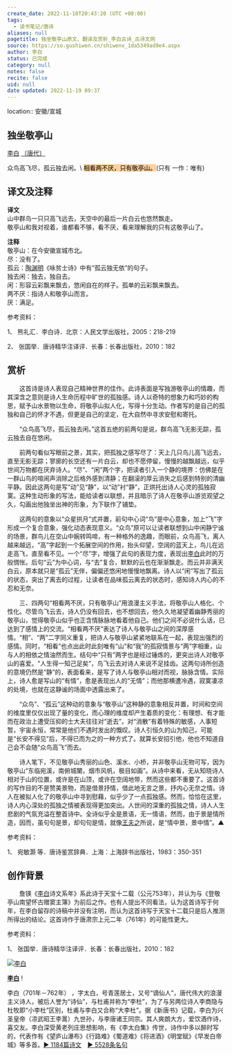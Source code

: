 ```yaml
---
create_date: 2022-11-18T20:43:20 (UTC +08:00)
tags:
  - 读书笔记/唐诗
aliases: null
pagetitle: 独坐敬亭山原文、翻译及赏析_李白古诗_古诗文网
source: https://so.gushiwen.cn/shiwenv_1da5349ad9e4.aspx
author: 李白
status: 已完成
category: null
notes: false
recite: false
uid: null
date updated: 2022-11-19 09:37
---
```


location:: 安徽/宣城

## 独坐敬亭山

[李白](https://so.gushiwen.cn/authorv_b90660e3e492.aspx) [〔唐代〕](https://so.gushiwen.cn/shiwens/default.aspx?cstr=%e5%94%90%e4%bb%a3)

众鸟高飞尽，孤云独去闲。\ <mark style="background: #FFB86CA6;">相看两不厌，只有敬亭山。</mark>(只有 一作：唯有)

## 译文及注释

**译文**\
山中群鸟一只只高飞远去，天空中的最后一片白云也悠然飘走。\
敬亭山和我对视着，谁都看不够，看不厌，看来理解我的只有这敬亭山了。

**注释**\
敬亭山：在今安徽宣城市北。\
尽：没有了。\
孤云：[陶渊明](https://so.gushiwen.cn/authorv_07d17f8539d7.aspx)《咏贫士诗》中有“孤云独无依”的句子。\
独去闲：独去，独自去。\
闲：形容云彩飘来飘去，悠闲自在的样子。孤单的云彩飘来飘去。\
两不厌：指诗人和敬亭山而言。\
厌：满足。

参考资料：

1、 熊礼汇．李白诗．北京：人民文学出版社，2005：218-219

2、 张国举．唐诗精华注译评．长春：长春出版社，2010：182

## 赏析

　　这首诗是诗人表现自己精神世界的佳作。此诗表面是写独游敬亭山的情趣，而其深含之意则是诗人生命历程中旷世的孤独感。诗人以奇特的想象力和巧妙的构思，赋予山水景物以生命，将敬亭山拟人化，写得十分生动。作者写的是自己的孤独和自己的怀才不遇，但更是自己的坚定，在大自然中寻求安慰和寄托。

　　“众鸟高飞尽，孤云独去闲。”这首五绝的前两句是说，群鸟高飞无影无踪，孤云独去自在悠闲。

　　前两句看似写眼前之景，其实，把孤独之感写尽了：天上几只鸟儿高飞远去，直至无影无踪；寥廓的长空还有一片白云，却也不愿停留，慢慢的越飘越远，似乎世间万物都在厌弃诗人。“尽”、“闲”两个字，把读者引入一个静的境界：仿佛是在一群山鸟的喧闹声消除之后格外感到清静；在翻滚的厚云消失之后感到特别的清幽平静。因此这两句是写“动”见“静”，以“动”衬“静”，正烘托出诗人心灵的孤独寂寞。这种生动形象的写法，能给读者以联想，并且暗示了诗人在敬亭山游览观望之久，勾画出他独坐出神的形象，为下联作了铺垫。

　　这两句的意象以“众星拱月”式并置，前句中心词“鸟”是中心意象，加上“飞”字形成一个复合意象，强化动态表现意义。“众鸟”原可以让读者联想到山中闲静宁谧的场景，群鸟儿在空山中婉转鸣啼，有一种格外的逸趣，而眼前，众鸟高飞，离人越来越远，“高”字起到一个拓展空间的作用，抬头仰望，空阔的蓝天上，鸟儿在远走高飞，直至看不见。一个“尽”字，增强了此句的表现力度，表现出[李白](https://so.gushiwen.cn/authorv_b90660e3e492.aspx)此时的万般惆怅。后句“云”为中心词，与“去”复合，默默的云也在渐渐飘走。而云并非满天白云，原本就只是“孤云”无伴，偏偏还悠闲地慢慢地飘离。诗人以“闲”写出了孤云的状态，突出了离去的过程，让读者在品味孤云离去的状态时，感知诗人内心的不忍和无奈。

　　三、四两句“相看两不厌，只有敬亭山”用浪漫主义手法，将敬亭山人格化、个性化。尽管鸟飞云去，诗人仍没有回去，也不想回去，他久久地凝望着幽静秀丽的敬亭山，觉得敬亭山似乎也正含情脉脉地看着他自己。他们之间不必说什么话，已达到了感情上的交流。“相看两不厌”表达了诗人与敬亭山之间的深厚感情。“相”、“两”二字同义重复，把诗人与敬亭山紧紧地联系在一起，表现出强烈的感情。同时，“相看”也点出此时此刻唯有“山”和“我”的孤寂情景与“两”字相重，山与人的相依之情油然而生。结句中“只有”两字也是经过锤炼的，更突出诗人对敬亭山的喜爱。“人生得一知己足矣”，鸟飞云去对诗人来说不足挂齿。这两句诗所创造的意境仍然是“静”的，表面看来，是写了诗人与敬亭山相对而视，脉脉含情。实际上，诗人愈是写山的“有情”，愈是表现出人的“无情”；而他那横遭冷遇，寂寞凄凉的处境，也就在这静谧的场面中透露出来了。

　　“众鸟”、“孤云”这种动的意象与“敬亭山”这种静的意象相反并置，时间和空间的维度里仅仅出现了量的变化，而心理的维度却产生着质的变化：有理想、有才能而在政治上遭受压抑的士大夫往往对“逝去”，对“消散”有着特殊的敏感，人事短暂，宇宙永恒，常常是他们不遇时发出的慨叹。诗人引恒久的山为知己，可能是“长安不得见”后，不得已而为之的一种方式了。就算长安招引他，他也不知道自己会不会随“众鸟高飞”而去。

　　诗人笔下，不见敬亭山秀丽的山色、溪水、小桥，并非敬亭山无物可写，因为敬亭山“东临宛溪，南俯城闉，烟市风帆，极目如画”。从诗中来看，无从知晓诗人相对于山的位置，或许是在山顶，或许在空阔地带，然而这些都不重要了。这首诗的写作目的不是赞美景物，而是借景抒情，借此地无言之景，抒内心无奈之情。诗人在被拟人化了的敬亭山中寻到慰藉，似乎少了一点孤独感。然而，恰恰在这里，诗人内心深处的孤独之情被表现得更加突出。人世间的深重的孤独之情，诗人人生悲剧的气氛充溢在整首诗中。全诗似乎全是景语，无一情语，然而，由于景是情所造，因而，虽句句是景，却句句是情，就像[王夫之](https://so.gushiwen.cn/authorv_5ee03daed570.aspx)所说，是“情中景，景中情”。▲

参考资料：

1、 宛敏灏 等．唐诗鉴赏辞典．上海：上海辞书出版社，1983：350-351

## 创作背景

　　詹锳《[李白](https://so.gushiwen.cn/authorv_b90660e3e492.aspx)诗文系年》系此诗于天宝十二载（公元753年），并认为与《登敬亭山南望怀古赠窦主簿》为前后之作。也有人提出不同看法，认为这首诗写于何年，在李白留存的诗稿中并没有注明，而认为这首诗写于天宝十二载只是后人推测所得出的结论。这首诗作于唐肃宗上元二年（761年）的可能性更大。

参考资料：

1、 张国举．唐诗精华注译评．长春：长春出版社，2010：182

[![李白](https://song.gushiwen.cn/authorImg/libai.jpg)](https://so.gushiwen.cn/authorv_b90660e3e492.aspx)

[**李白**](https://so.gushiwen.cn/authorv_b90660e3e492.aspx) !

李白（701年－762年） ，字太白，号青莲居士，又号“谪仙人”，唐代伟大的浪漫主义诗人，被后人誉为“诗仙”，与杜甫并称为“李杜”，为了与另两位诗人李商隐与杜牧即“小李杜”区别，杜甫与李白又合称“大李杜”。据《新唐书》记载，李白为兴圣皇帝（凉武昭王李暠）九世孙，与李唐诸王同宗。其人爽朗大方，爱饮酒作诗，喜交友。李白深受黄老列庄思想影响，有《李太白集》传世，诗作中多以醉时写的，代表作有《望庐山瀑布》《行路难》《蜀道难》《将进酒》《明堂赋》《早发白帝城》等多首。[► 1184篇诗文](https://so.gushiwen.cn/shiwens/default.aspx?astr=%e6%9d%8e%e7%99%bd)　[► 5528条名句](https://so.gushiwen.cn/mingjus/default.aspx?astr=%e6%9d%8e%e7%99%bd)
